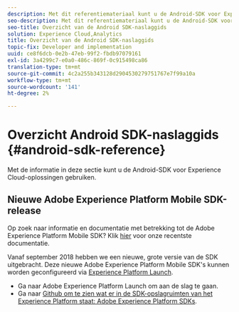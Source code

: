 ```yaml
---
description: Met dit referentiemateriaal kunt u de Android-SDK voor Experience Cloud Solutions gebruiken.
seo-description: Met dit referentiemateriaal kunt u de Android-SDK voor Experience Cloud Solutions gebruiken.
seo-title: Overzicht van de Android SDK-naslaggids
solution: Experience Cloud,Analytics
title: Overzicht van de Android SDK-naslaggids
topic-fix: Developer and implementation
uuid: ce8f6dcb-0e2b-47eb-99f2-fbdb97079161
exl-id: 3a4299c7-e0a0-486c-869f-0c915498ca86
translation-type: tm+mt
source-git-commit: 4c2a255b343128d2904530279751767e7f99a10a
workflow-type: tm+mt
source-wordcount: '141'
ht-degree: 2%

---
```


# Overzicht Android SDK-naslaggids {#android-sdk-reference}

Met de informatie in deze sectie kunt u de Android-SDK voor Experience Cloud-oplossingen gebruiken.

## Nieuwe Adobe Experience Platform Mobile SDK-release

Op zoek naar informatie en documentatie met betrekking tot de Adobe Experience Platform Mobile SDK? Klik [hier](https://aep-sdks.gitbook.io/docs/) voor onze recentste documentatie.

Vanaf september 2018 hebben we een nieuwe, grote versie van de SDK uitgebracht. Deze nieuwe Adobe Experience Platform Mobile SDK&#39;s kunnen worden geconfigureerd via [Experience Platform Launch](https://www.adobe.com/experience-platform/launch.html).

* Ga naar Adobe Experience Platform Launch om aan de slag te gaan.
* Ga naar [Github om te zien wat er in de SDK-opslagruimten van het Experience Platform staat: Adobe Experience Platform SDKs](https://github.com/Adobe-Marketing-Cloud/acp-sdks).
